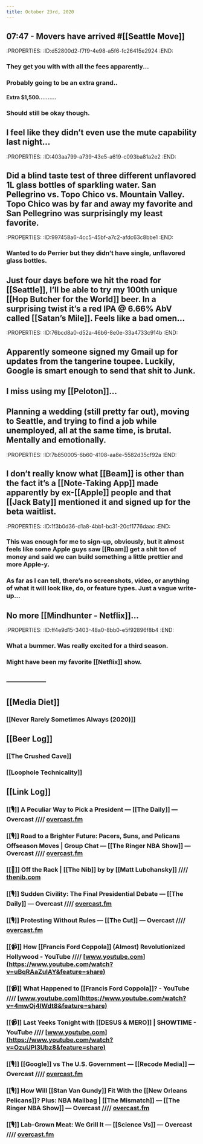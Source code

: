 ```yaml
---
title: October 23rd, 2020
---
```


## 07:47 - Movers have arrived #[[Seattle Move]]
:PROPERTIES:
:ID:d52800d2-f7f9-4e98-a5f6-fc26415e2924
:END:
### They get you with with all the fees apparently...

### Probably going to be an extra grand..
#### Extra $1,500..........

### Should still be okay though.

## I feel like they didn’t even use the mute capability last night...
:PROPERTIES:
:ID:403aa799-a739-43e5-a619-c093ba81a2e2
:END:

## Did a blind taste test of three different unflavored 1L glass bottles of sparkling water. San Pellegrino vs. Topo Chico vs. Mountain Valley. Topo Chico was by far and away my favorite and San Pellegrino was surprisingly my least favorite. 
:PROPERTIES:
:ID:997458a6-4cc5-45bf-a7c2-afdc63c8bbe1
:END:
### Wanted to do Perrier but they didn’t have single, unflavored glass bottles. 

## Just four days before we hit the road for [[Seattle]], I’ll be able to try my 100th unique [[Hop Butcher for the World]] beer. In a surprising twist it’s a red IPA @ 6.66% AbV called [[Satan’s Mile]]. Feels like a bad omen...
:PROPERTIES:
:ID:76bcd8a0-d52a-46b6-8e0e-33a4733c914b
:END:

## Apparently someone signed my Gmail up for updates from the tangerine toupee. Luckily, Google is smart enough to send that shit to Junk. 

## I miss using my [[Peloton]]... 

## Planning a wedding (still pretty far out), moving to Seattle, and trying to find a job while unemployed, all at the same time, is brutal. Mentally and emotionally.
:PROPERTIES:
:ID:7b850005-6b60-4108-aa8e-5582d35cf92a
:END:

## I don’t really know what [[Beam]] is other than the fact it’s a [[Note-Taking App]] made apparently by ex-[[Apple]] people and that [[Jack Baty]] mentioned it and signed up for the beta waitlist. 
:PROPERTIES:
:ID:1f3b0d36-d1a8-4bb1-bc31-20cf1776daac
:END:
### This was enough for me to sign-up, obviously, but it almost feels like some Apple guys saw [[Roam]] get a shit ton of money and said we can build something a little prettier and more Apple-y. 

### As far as I can tell, there’s no screenshots, video, or anything of what it will look like, do, or feature types. Just a vague write-up... 

## No more [[Mindhunter - Netflix]]... 
:PROPERTIES:
:ID:ff4e9d15-3403-48a0-8bb0-e5f92896f8b4
:END:
### What a bummer. Was really excited for a third season.

### Might have been my favorite [[Netflix]] show.

## —————

## [[Media Diet]]
### [[Never Rarely Sometimes Always (2020)]]

## [[Beer Log]]
### [[The Crushed Cave]]

### [[Loophole Technicality]]

## [[Link Log]]
### [[🎙]] A Peculiar Way to Pick a President — [[The Daily]] — Overcast //// [overcast.fm](https://overcast.fm/+LHydnIH4Q)

### [[🎙]] Road to a Brighter Future: Pacers, Suns, and Pelicans Offseason Moves | Group Chat — [[The Ringer NBA Show]] — Overcast //// [overcast.fm](https://overcast.fm/+GgJBEfyHc)

### [[📰]] Off the Rack | [[The Nib]] by by [[Matt Lubchansky]] //// [thenib.com](https://thenib.com/off-the-rack/)

### [[🎙]] Sudden Civility: The Final Presidential Debate — [[The Daily]] — Overcast //// [overcast.fm](https://overcast.fm/+LHyf7wyy0)

### [[🎙]] Protesting Without Rules — [[The Cut]] — Overcast //// [overcast.fm](https://overcast.fm/+OwUKJzuuA)

### [[📹]] How [[Francis Ford Coppola]] (Almost) Revolutionized Hollywood - YouTube //// [www.youtube.com](https://www.youtube.com/watch?v=uBqRAaZulAY&feature=share)

### [[📹]] What Happened to [[Francis Ford Coppola]]? - YouTube //// [www.youtube.com](https://www.youtube.com/watch?v=4mwOj4IWdt8&feature=share)

### [[📹]] Last Yeeks Tonight with [[DESUS & MERO]] | SHOWTIME - YouTube //// [www.youtube.com](https://www.youtube.com/watch?v=OzuUPl3Ubz8&feature=share)

### [[🎙]] [[Google]] vs The U.S. Government — [[Recode Media]] — Overcast //// [overcast.fm](https://overcast.fm/+QL2dG4fbo)

### [[🎙]] How Will [[Stan Van Gundy]] Fit With the [[New Orleans Pelicans]]? Plus: NBA Mailbag | [[The Mismatch]] — [[The Ringer NBA Show]] — Overcast //// [overcast.fm](https://overcast.fm/+GgJCZ4zUA)

### [[🎙]] Lab-Grown Meat: We Grill It — [[Science Vs]] — Overcast //// [overcast.fm](https://overcast.fm/+Tr3_U43yo)
